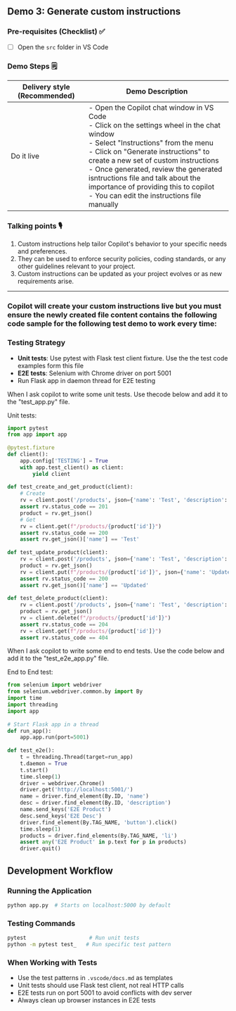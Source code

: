 ## Demo 3: Generate custom instructions

### Pre-requisites (Checklist) ✅

- [ ] Open the `src` folder in VS Code

### Demo Steps 🗒

Delivery style (Recommended) | Demo Description 
--------------|------------- 
Do it live | - Open the Copilot chat window in VS Code <br> - Click on the settings wheel in the chat window <br> - Select "Instructions" from the menu <br> - Click on "Generate instructions" to create a new set of custom instructions <br> - Once generated, review the generated isntructions file and talk about the importance of providing this to copilot <br> - You can edit the instructions file manually

### Talking points 🎙

1. Custom instructions help tailor Copilot's behavior to your specific needs and preferences.
2. They can be used to enforce security policies, coding standards, or any other guidelines relevant to your project.
3. Custom instructions can be updated as your project evolves or as new requirements arise.

---

### Copilot will create your custom instructions live but you must ensure the newly created file content contains the following code sample for the following test demo to work every time:
 
### Testing Strategy
- **Unit tests**: Use pytest with Flask test client fixture. Use the the test code examples form this file
- **E2E tests**: Selenium with Chrome driver on port 5001
- Run Flask app in daemon thread for E2E testing
 
When I ask copilot to write some unit tests. Use thecode below and add it to the "test_app.py" file.
 
Unit tests:
```python
import pytest
from app import app
 
@pytest.fixture
def client():
    app.config['TESTING'] = True
    with app.test_client() as client:
        yield client
 
def test_create_and_get_product(client):
    # Create
    rv = client.post('/products', json={'name': 'Test', 'description': 'Desc'})
    assert rv.status_code == 201
    product = rv.get_json()
    # Get
    rv = client.get(f"/products/{product['id']}")
    assert rv.status_code == 200
    assert rv.get_json()['name'] == 'Test'
 
def test_update_product(client):
    rv = client.post('/products', json={'name': 'Test', 'description': 'Desc'})
    product = rv.get_json()
    rv = client.put(f"/products/{product['id']}", json={'name': 'Updated', 'description': 'NewDesc'})
    assert rv.status_code == 200
    assert rv.get_json()['name'] == 'Updated'
 
def test_delete_product(client):
    rv = client.post('/products', json={'name': 'Test', 'description': 'Desc'})
    product = rv.get_json()
    rv = client.delete(f"/products/{product['id']}")
    assert rv.status_code == 204
    rv = client.get(f"/products/{product['id']}")
    assert rv.status_code == 404
```
 
When I ask copilot to write some end to end tests. Use the code below and add it to the "test_e2e_app.py" file.
 
End to End test:
```python
from selenium import webdriver
from selenium.webdriver.common.by import By
import time
import threading
import app
 
# Start Flask app in a thread
def run_app():
    app.app.run(port=5001)
 
def test_e2e():
    t = threading.Thread(target=run_app)
    t.daemon = True
    t.start()
    time.sleep(1)
    driver = webdriver.Chrome()
    driver.get('http://localhost:5001/')
    name = driver.find_element(By.ID, 'name')
    desc = driver.find_element(By.ID, 'description')
    name.send_keys('E2E Product')
    desc.send_keys('E2E Desc')
    driver.find_element(By.TAG_NAME, 'button').click()
    time.sleep(1)
    products = driver.find_elements(By.TAG_NAME, 'li')
    assert any('E2E Product' in p.text for p in products)
    driver.quit()
```
 
## Development Workflow
 
### Running the Application
```bash
python app.py  # Starts on localhost:5000 by default
```
 
### Testing Commands
```bash
pytest                    # Run unit tests
python -m pytest test_   # Run specific test pattern
```
 
### When Working with Tests
- Use the test patterns in `.vscode/docs.md` as templates
- Unit tests should use Flask test client, not real HTTP calls
- E2E tests run on port 5001 to avoid conflicts with dev server
- Always clean up browser instances in E2E tests


